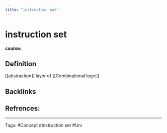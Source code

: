 ```yaml
---
title: "instruction set"
---
```


# instruction set
**course:**
## Definition
[[abstraction]] layer of [[Combinational logic]] 
## Backlinks

## Refrences:

---
Tags: #Concept #instruction set #Uni 